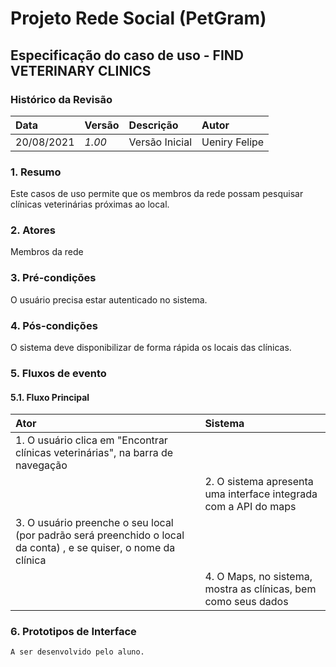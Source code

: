 # Projeto Rede Social (PetGram)

## Especificação do caso de uso - FIND VETERINARY CLINICS

### Histórico da Revisão 

|  Data  | Versão | Descrição | Autor |
|:-------|:-------|:----------|:------|
| 20/08/2021 | *1.00* | Versão Inicial  | Ueniry Felipe |

### 1. Resumo 

Este casos de uso permite que os membros da rede possam pesquisar clínicas veterinárias próximas ao local.

### 2. Atores 

Membros da rede

### 3. Pré-condições

O usuário precisa estar autenticado no sistema.

### 4. Pós-condições

O sistema deve disponibilizar de forma rápida os locais das clínicas.

### 5. Fluxos de evento
#### 5.1. Fluxo Principal
|  Ator  | Sistema |
|:-------|:------- |
|1. O usuário clica em "Encontrar clínicas veterinárias", na barra de navegação||
||2. O sistema apresenta uma interface integrada com a API do maps |
|3. O usuário preenche o seu local (por padrão será preenchido o local da conta) , e se quiser, o nome da clínica ||
||4. O Maps, no sistema, mostra as clínicas, bem como seus dados |

### 6. Prototipos de Interface

`A ser desenvolvido pelo aluno.`
